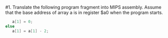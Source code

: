 #1. Translate the following program fragment into MIPS assembly. Assume that the base address of array a is in 
register $a0 when the program starts.
```java if (a[1] == 5) 
   a[1] = 0; 
else 
   a[1] = a[1] - 2;
